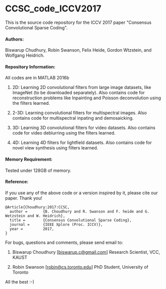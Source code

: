# CCSC_code_ICCV2017
This is the source code repository for the ICCV 2017 paper "Consensus Convolutional Sparse Coding".

#### Authors: 

Biswarup Chudhury, Robin Swanson, Felix Heide, Gordon Wtzstein, and Wolfgang Heidrich.

#### Repository Information: 

All codes are in MATLAB 2016b

1. 2D: Learning 2D convolutional filters from large image datasets, like ImageNet (to be downloaded separately). Also contains code for reconstruction problems like Inpainting and Poisson deconvolution using the filters learned. 

2. 2-3D: Learning convolutional filters for multispectral images. Also contains code for multispectral inpating and demosaicking.

3. 3D: Learning 3D convolutional filters for video datasets. Also contains code for video deblurring using the filters learned.

4. 4D: Learning 4D filters for lightfield datasets. Also contains code for novel view synthesis using filters learned.

#### Memory Requirement:

Tested under 128GB of memory.

#### Reference:

If you use any of the above code or a version inspired by it, please cite our paper. Thank you!

```
@Article{Choudhury:2017:CCSC,
  author =       {B. Choudhury and R. Swanson and F. heide and G. Wetzstein and W. Heidrich},
  title =        {Consensus Convolutional Sparse Coding},
  journal =      {IEEE Xplore (Proc. ICCV)},
  year =         2017,
}
```

For bugs, questions and comments, please send email to:

1. Biswarup Choudhury [biswarup.c@gmail.com]
   Research Scientist, VCC, KAUST

2. Robin Swanson [robin@cs.toronto.edu]
   PhD Student, University of Toronto

All the best :-)

